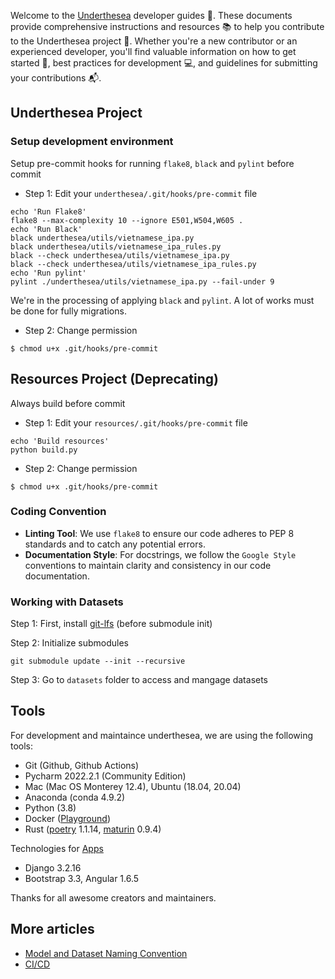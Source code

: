 Welcome to the [Underthesea](https://github.com/undertheseanlp/underthesea) developer guides 🌊. These documents provide comprehensive instructions and resources 📚 to help you contribute to the Underthesea project 🐠. Whether you're a new contributor or an experienced developer, you'll find valuable information on how to get started 🚀, best practices for development 💻, and guidelines for submitting your contributions 📬.

## Underthesea Project

### Setup development environment

Setup pre-commit hooks for running `flake8`, `black` and `pylint` before commit

* Step 1: Edit your `underthesea/.git/hooks/pre-commit` file 

```
echo 'Run Flake8'
flake8 --max-complexity 10 --ignore E501,W504,W605 .
echo 'Run Black'
black underthesea/utils/vietnamese_ipa.py
black underthesea/utils/vietnamese_ipa_rules.py
black --check underthesea/utils/vietnamese_ipa.py
black --check underthesea/utils/vietnamese_ipa_rules.py
echo 'Run pylint'
pylint ./underthesea/utils/vietnamese_ipa.py --fail-under 9
```

We're in the processing of applying `black` and `pylint`. A lot of works must be done for fully migrations.

* Step 2: Change permission 

```
$ chmod u+x .git/hooks/pre-commit
```

## Resources Project (Deprecating)

Always build before commit

* Step 1: Edit your `resources/.git/hooks/pre-commit` file 

```
echo 'Build resources'
python build.py
```
* Step 2: Change permission 

```
$ chmod u+x .git/hooks/pre-commit
```

### Coding Convention

- **Linting Tool**: We use `flake8` to ensure our code adheres to PEP 8 standards and to catch any potential errors.
- **Documentation Style**: For docstrings, we follow the `Google Style` conventions to maintain clarity and consistency in our code documentation.

### Working with Datasets

Step 1: First, install [git-lfs](https://git-lfs.com/) (before submodule init)

Step 2: Initialize submodules

```
git submodule update --init --recursive
```

Step 3: Go to `datasets` folder to access and mangage datasets

## Tools 

For development and maintaince underthesea, we are using the following tools:

* Git (Github, Github Actions)
* Pycharm 2022.2.1 (Community Edition)
* Mac (Mac OS Monterey 12.4), Ubuntu (18.04, 20.04)
* Anaconda (conda 4.9.2)
* Python (3.8)
* Docker ([Playground](https://labs.play-with-docker.com/))
* Rust ([poetry](https://github.com/poem-web/poem) 1.1.14, [maturin](https://github.com/PyO3/maturin) 0.9.4)

Technologies for [Apps](https://github.com/undertheseanlp/underthesea/tree/main/apps)

* Django 3.2.16
* Bootstrap 3.3, Angular 1.6.5

Thanks for all awesome creators and maintainers.

## More articles

* [Model and Dataset Naming Convention](https://github.com/undertheseanlp/underthesea/wiki/Quy-t%E1%BA%AFc-%C4%91%E1%BA%B7t-t%C3%AAn-file-model-v%C3%A0-dataset)
* [CI/CD](https://github.com/undertheseanlp/underthesea/wiki/Developer-Guides:-CI%E2%80%90CD)